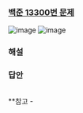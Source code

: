 ### [백준 13300번 문제](https://www.acmicpc.net/problem/13300)
![image](https://user-images.githubusercontent.com/49461207/193727267-07ba8f31-218e-4bf0-9157-ec471bafc1e6.png)
![image](https://user-images.githubusercontent.com/49461207/193727298-7cfa045b-0610-490d-8460-250ba1492c97.png)

### 해설


### 답안
```

```

**참고 - 

